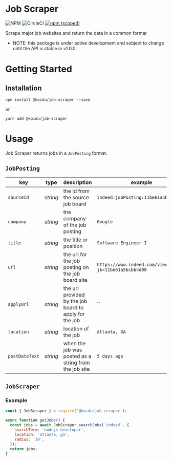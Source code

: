 # Job Scraper

![NPM](https://img.shields.io/npm/l/@koidu/job-scraper)
![CircleCI](https://img.shields.io/circleci/build/github/koidu-inc/job-scraper/master)
[![npm (scoped)](https://img.shields.io/npm/v/@koidu/job-scraper)](https://www.npmjs.com/package/@koidu/job-scraper)

Scrape major job websites and return the data in a common format

- NOTE: this package is under active development and subject to change until the API is stable in v1.0.0

# Getting Started

## Installation

```
npm install @koidu/job-scraper --save
```

or

```
yarn add @koidu/job-scraper
```

# Usage

Job Scraper returns jobs in a `JobPosting` format.

## `JobPosting`

| key        | type     | description                                            | example                                              |
| ---------- | -------- | ------------------------------------------------------ | ---------------------------------------------------- |
| `sourceId` | _string_ | the id from the source job board                       | `indeed:jobPosting:11be61a5bcbb4d00`                 |
| `company`  | _string_ | the company of the job posting                         | `Google`                                             |
| `title`    | _string_ | the title or position                                  | `Software Engineer I`                                |
| `url`      | _string_ | the url for the job posting on the job board site      | `https://www.indeed.com/viewjob?jk=11be61a5bcbb4d00` |
| `applyUrl` | _string_ | the url provided by the job board to apply for the job | ``                                                   |
| `location` | _string_ | location of the job                                    | `Atlanta, GA`                                        |
| `postDateText` | _string_ | when the job was posted as a string from the job site  | `5 days ago`                                         |

## `JobScraper`

### Example

```javascript
const { JobScraper } = require('@koidu/job-scraper');

async function getJobs() {
  const jobs = await JobScraper.searchJobs('indeed', {
    searchTerm: 'nodejs developer',
    location: 'atlanta, ga',
    radius: '10',
  });
  return jobs;
}
```
